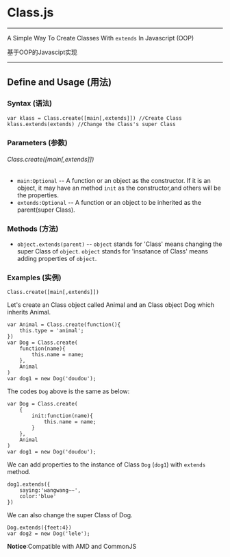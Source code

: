# Class.js
---

A Simple Way To Create Classes With `extends` In Javascript (OOP)

基于OOP的Javascipt实现

---


## Define and Usage (用法)

### Syntax (语法)
	var klass = Class.create([main[,extends]]) //Create Class
	klass.extends(extends) //Change the Class's super Class
	
### Parameters (参数)
###### Class.create([main[,extends]])
- `main:Optional` -- A function or an object as the constructor. If it is an object, it may have an method `init` as the constructor,and others will be the properties.
- `extends:Optional` -- A function or an object to be inherited as the parent(super Class).

### Methods (方法)
- `object.extends(parent)` -- `object` stands for 'Class' means changing the super Class of `object`. `object` stands for 'insatance of Class' means adding properties of `object`.

### Examples (实例)
`Class.create([main[,extends]])`

Let's create an Class object called Animal and an Class object Dog which inherits Animal.

	var Animal = Class.create(function(){
		this.type = 'animal';
	})
	var Dog = Class.create(
		function(name){
			this.name = name;
		},
		Animal
	)
	var dog1 = new Dog('doudou');

The codes `Dog` above is the same as below:

	var Dog = Class.create(
		{
			init:function(name){
				this.name = name;
			}
		},
		Animal
	)
	var dog1 = new Dog('doudou');
	
We can add properties to the instance of Class `Dog` (`dog1`) with `extends` method.

	dog1.extends({
		saying:'wangwang~~',
		color:'blue'
	})

We can also change the super Class of Dog.

	Dog.extends({feet:4})
	var dog2 = new Dog('lele');

**Notice**:Compatible with AMD and CommonJS
